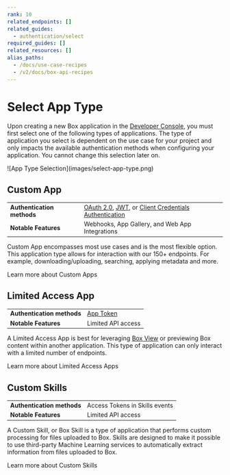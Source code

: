 ```yaml
---
rank: 10
related_endpoints: []
related_guides:
  - authentication/select
required_guides: []
related_resources: []
alias_paths:
  - /docs/use-case-recipes
  - /v2/docs/box-api-recipes
---
```


# Select App Type

Upon creating a new Box application in the [Developer Console][dev-console], 
you must first select one of the following types of applications. The type of 
application you select is dependent on the use case for your project and only
impacts the available authentication methods when configuring your application.
You cannot change this selection later on.

<ImageFrame shadow center>
  ![App Type Selection](images/select-app-type.png)
</ImageFrame>

## Custom App

<!-- markdownlint-disable line-length -->

|                            |                                                                              |
| -------------------------- | ---------------------------------------------------------------------------- |
| **Authentication methods** | [OAuth 2.0][oauth2], [JWT][jwt], or [Client Credentials Authentication][ccg] |
| **Notable Features**        | Webhooks, App Gallery, and Web App Integrations                             |

<!-- markdownlint-enable line-length -->

Custom App encompasses most use cases and is the most flexible option.
This application type allows for interaction with our 150+ endpoints.
For example, downloading/uploading, searching, applying metadata and more.

<CTA to="g://applications/custom-apps">Learn more about Custom Apps</CTA>

## Limited Access App

|                            |                                       |
| -------------------------- | ------------------------------------- |
| **Authentication methods** | [App Token][app-token]                |
| **Notable Features**       | Limited API access                    |

A Limited Access App is best for leveraging [Box View][view-app] or previewing
Box content within another application. This type of application can only
interact with a limited number of endpoints. 

<CTA to="g://applications/limited-access-apps">Learn more about Limited Access Apps</CTA>

## Custom Skills

|                            |                                |
| -------------------------- | ------------------------------ |
| **Authentication methods** | Access Tokens in Skills events |
| **Notable Features**       | Limited API access             |

A Custom Skill, or Box Skill is a type of application that performs custom
processing for files uploaded to Box. Skills are designed to make it possible to
use third-party Machine Learning services to automatically extract information
from files uploaded to Box.

<CTA to="g://applications/custom-skills">Learn more about Custom Skills</CTA>
  
[oauth2]: g://authentication/oauth2
[jwt]: g://authentication/jwt
[app-token]: g://authentication/app-token
[custom-apps]: g://applications/custom-apps
[dev-console]: https://app.box.com/developers/console
[view-app]: g://embed/box-view
[ccg]: g://authentication/client-credentials
